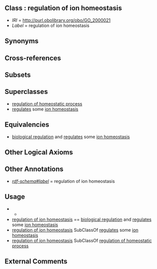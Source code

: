 
## Class : regulation of ion homeostasis

 * *IRI* = http://purl.obolibrary.org/obo/GO_2000021
 * *Label* = regulation of ion homeostasis

## Synonyms


## Cross-references


## Subsets


## Superclasses

 * [regulation of homeostatic process](../../GO/44/GO_0032844.md)
 * [regulates](../../RO/11/RO_0002211.md) some [ion homeostasis](../../GO/01/GO_0050801.md)

## Equivalencies

 * [biological regulation](../../GO/07/GO_0065007.md) and [regulates](../../RO/11/RO_0002211.md) some [ion homeostasis](../../GO/01/GO_0050801.md)

## Other Logical Axioms


## Other Annotations

 * *[rdf-schema#label](../../el/rdf-schema#label.md)* = regulation of ion homeostasis

## Usage

 * -
 * [regulation of ion homeostasis](../../GO/21/GO_2000021.md) == [biological regulation](../../GO/07/GO_0065007.md) and [regulates](../../RO/11/RO_0002211.md) some [ion homeostasis](../../GO/01/GO_0050801.md)
 * [regulation of ion homeostasis](../../GO/21/GO_2000021.md) SubClassOf [regulates](../../RO/11/RO_0002211.md) some [ion homeostasis](../../GO/01/GO_0050801.md)
 * [regulation of ion homeostasis](../../GO/21/GO_2000021.md) SubClassOf [regulation of homeostatic process](../../GO/44/GO_0032844.md)

## External Comments

